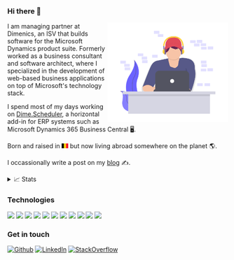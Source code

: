 ### Hi there 👋

<img align="right" alt="Programmer" src="images/coder.png" width="275" />

I am managing partner at Dimenics, an ISV that builds software for the Microsoft Dynamics product suite. Formerly worked as a business consultant and software architect, where I specialized in the development of web-based business applications on top of Microsoft's technology stack. 

I spend most of my days working on [Dime.Scheduler](https://www.dimescheduler.com), a horizontal add-in for ERP systems such as Microsoft Dynamics 365 Business Central 🖥️.

Born and raised in <img src="images/flag.svg" width="15" /> but now living abroad somewhere on the planet 🌎.

I occassionally write a post on my [blog](https://hendrikbulens.com) ✍️.

<details>
<summary>📈 Stats</summary>

<p align="center"> <img src="https://github-readme-stats.vercel.app/api?username=hbulens&theme=default" alt="Stats GitHub" />

</details>

### Technologies

![](https://img.shields.io/badge/c%23%20-%23239120.svg?&style=for-the-badge&logo=c-sharp&logoColor=white)
![](https://img.shields.io/badge/html5%20-%23E34F26.svg?&style=for-the-badge&logo=html5&logoColor=white)
![](https://img.shields.io/badge/css3%20-%231572B6.svg?&style=for-the-badge&logo=css3&logoColor=white)
![](https://img.shields.io/badge/node.js%20-%2343853D.svg?&style=for-the-badge&logo=node.js&logoColor=white)
![](https://img.shields.io/badge/javascript%20-%23323330.svg?&style=for-the-badge&logo=javascript&logoColor=%23F7DF1E)
![](https://img.shields.io/badge/typescript%20-%23007ACC.svg?&style=for-the-badge&logo=typescript&logoColor=white)
![](https://img.shields.io/badge/react%20-%2320232a.svg?&style=for-the-badge&logo=react&logoColor=%2361DAFB)
![](https://img.shields.io/badge/angular%20-%23DD0031.svg?&style=for-the-badge&logo=angular&logoColor=white)
![](https://img.shields.io/badge/bootstrap%20-%23563D7C.svg?&style=for-the-badge&logo=bootstrap&logoColor=white)
![](https://img.shields.io/badge/material%20ui%20-%230081CB.svg?&style=for-the-badge&logo=material-ui&logoColor=white)
![](https://img.shields.io/badge/Microsoft%20Azure-0089D6?logo=microsoft-azure&logoColor=white&style=for-the-badge)


### Get in touch
<a href="https://github.com/hbulens"><img alt="Github" src="https://img.shields.io/badge/GitHub-%2312100E.svg?&style=for-the-badge&logo=Github&logoColor=white" /></a> <a href="https://www.linkedin.com/in/hendrikbulens/"><img alt="LinkedIn" src="https://img.shields.io/badge/linkedin-%230077B5.svg?&style=for-the-badge&logo=linkedin&logoColor=white" /></a> 
<a href="https://stackoverflow.com/users/1842261/hbulens"><img alt="StackOverflow" src="https://img.shields.io/badge/stack%20overflow-FE7A16?logo=stack-overflow&logoColor=white&style=for-the-badge" /></a> 

